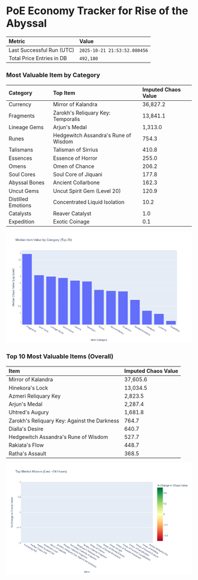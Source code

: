 # PoE Economy Tracker for Rise of the Abyssal

<!-- START_MAINTENANCE -->
| Metric | Value |
|:---|:---|
| Last Successful Run (UTC) | `2025-10-21 21:53:52.080456` |
| Total Price Entries in DB | `492,180` |

<!-- END_MAINTENANCE -->

<!-- START_DATAFRAME_DEBUG -->
<!-- END_DATAFRAME_DEBUG -->

<!-- START_CATEGORY_ANALYSIS -->
### Most Valuable Item by Category
| Category | Top Item | Imputed Chaos Value |
| :--- | :--- | :--- |
| Currency | Mirror of Kalandra | 36,827.2 |
| Fragments | Zarokh's Reliquary Key: Temporalis | 13,841.1 |
| Lineage Gems | Arjun's Medal | 1,313.0 |
| Runes | Hedgewitch Assandra's Rune of Wisdom | 754.3 |
| Talismans | Talisman of Sirrius | 410.8 |
| Essences | Essence of Horror | 255.0 |
| Omens | Omen of Chance | 206.2 |
| Soul Cores | Soul Core of Jiquani | 177.8 |
| Abyssal Bones | Ancient Collarbone | 162.3 |
| Uncut Gems | Uncut Spirit Gem (Level 20) | 120.9 |
| Distilled Emotions | Concentrated Liquid Isolation | 10.2 |
| Catalysts | Reaver Catalyst | 1.0 |
| Expedition | Exotic Coinage | 0.1 |


![Category Analysis Chart](charts/category_analysis.png)
<!-- END_ANALYSIS -->

<!-- START_ANALYSIS -->
### Top 10 Most Valuable Items (Overall)
| Item | Imputed Chaos Value |
| :--- | :--- |
| Mirror of Kalandra | 37,605.6 |
| Hinekora's Lock | 13,034.5 |
| Azmeri Reliquary Key | 2,823.5 |
| Arjun's Medal | 2,287.4 |
| Uhtred's Augury | 1,681.8 |
| Zarokh's Reliquary Key: Against the Darkness | 764.7 |
| Dialla's Desire | 640.7 |
| Hedgewitch Assandra's Rune of Wisdom | 527.7 |
| Rakiata's Flow | 448.7 |
| Ratha's Assault | 368.5 |


![Market Movers Chart](charts/market_movers.png)
<!-- END_ANALYSIS -->
